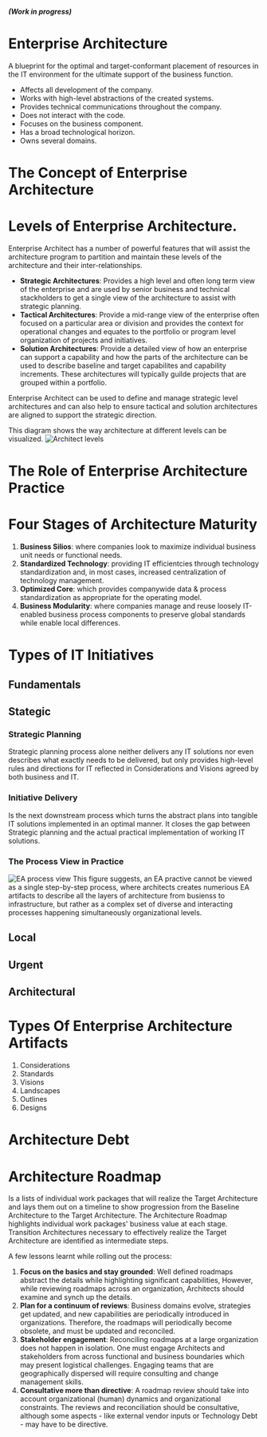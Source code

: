  **_(Work in progress)_**
 

# Enterprise Architecture
A blueprint for the optimal and target-conformant placement of resources in the IT environment for the ultimate support of the business function.

 * Affects all development of the company.
 * Works with high-level abstractions of the created systems.
 * Provides technical communications throughout the company.
 * Does not interact with the code.
 * Focuses on the business component.
 * Has a broad technological horizon.
 * Owns several domains.

# The Concept of Enterprise Architecture

# Levels of Enterprise Architecture.
Enterprise Architect has a number of powerful features that will assist the architecture program to partition and maintain these levels of the architecture and their inter-relationships.

 * **Strategic Architectures**: Provides a high level and often long term view of the enterprise and are used by senior business and technical stackholders to get a single view of the architecture to assist with strategic planning.
 * **Tactical Architectures**: Provide a mid-range view of the enterprise often focused on a particular area or division and provides the context for operational changes and equates to the portfolio or program level organization of projects and initiatives.
 * **Solution Architectures**: Provide a detailed view of how an enterprise can support a capability and how the parts of the architecture can be used to describe baseline and target capabilites and capability increments. These architectures will typically guilde projects that are grouped within a portfolio.

Enterprise Architect can be used to define and manage strategic level architectures and can also help to ensure tactical and solution architectures are aligned to support the strategic direction. 

This diagram shows the way architecture at different levels can be visualized.
![Architect levels](./src/EA_Architecture_Levels.jpeg)



# The Role of Enterprise Architecture Practice

# Four Stages of Architecture Maturity
  1. **Business Silios**: where companies look to maximize individual business unit needs or functional needs.
  2. **Standardized Technology**: providing IT efficientcies through technology standardization and, in most cases, increased centralization of technology management.
  3. **Optimized Core**: which provides companywide data & process standardization as appropriate for the operating model.
  4. **Business Modularity**: where companies manage and reuse loosely IT-enabled business process components to preserve global standards while enable local differences.

# Types of IT Initiatives
## Fundamentals
## Stategic
### Strategic Planning 
Strategic planning process alone neither delivers any IT solutions nor even describes what exactly needs to be delivered, but only provides high-level rules and directions for IT reflected in Considerations and Visions agreed by both business and IT.
### Initiative Delivery
Is the next downstream process which turns the abstract plans into tangible IT solutions implemented in an optimal manner. It closes the gap between Strategic planning and the actual practical implementation of working IT solutions.

### The Process View in Practice
![EA process view](./src/eaprocessview.PNG)
This figure suggests, an EA practive cannot be viewed as a single step-by-step process, where architects creates numerious EA artifacts to describe all the layers of architecture from busienss to infrastructure, but rather as a complex set of diverse and interacting processes happening simultaneously organizational levels.


 ## Local
 ## Urgent
 ## Architectural

# Types Of Enterprise Architecture Artifacts
 1. Considerations
 2. Standards
 3. Visions
 4. Landscapes
 5. Outlines
 6. Designs
      
# Architecture Debt

# Architecture Roadmap
Is a lists of individual work packages that will realize the Target Architecture and lays them out on a timeline to show progression from the Baseline Architecture to the Target Architecture. The Architecture Roadmap highlights individual work packages' business value at each stage. Transition Architectures necessary to effectively realize the Target Architecture are identified as intermediate steps.

A few lessons learnt while rolling out the process:
 1. **Focus on the basics and stay grounded**: Well defined roadmaps abstract the details while highlighting significant capabilities, However, while reviewing roadmaps across an organization, Architects should examine and synch up the details.
 2. **Plan for a continuum of reviews**: Business domains evolve, strategies get updated, and new capabilities are periodically introduced in organizations. Therefore, the roadmaps will periodically become obsolete, and must be updated and reconciled.
 3. **Stakeholder engagement**: Reconciling roadmaps at a large organization does not happen in isolation. One must engage Architects and stakeholders from across functional and business boundaries which may present logistical challenges. Engaging teams that are geographically dispersed will require consulting and change management skills.  
 4. **Consultative more than directive**: A roadmap review should take into account organizational (human) dynamics and organizational constraints. The reviews and reconciliation should be consultative, although some aspects - like external vendor inputs or Technology Debt - may have to be directive.
